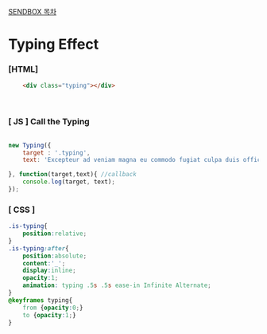
[ SENDBOX 목차 ](../README.md) 
# Typing Effect


### [HTML]

~~~html
    <div class="typing"></div>
~~~
<br/>

### [ JS ] Call the Typing

~~~js

new Typing({
    target : '.typing', 
    text: 'Excepteur ad veniam magna eu commodo fugiat culpa duis officia ea minim.'

}, function(target,text){ //callback
    console.log(target, text);
});

~~~
 

### [ CSS ]

~~~css
.is-typing{
    position:relative;
}
.is-typing:after{
    position:absolute; 
    content:'_'; 
    display:inline; 
    opacity:1; 
    animation: typing .5s .5s ease-in Infinite Alternate;
}
@keyframes typing{ 
    from {opacity:0;} 
    to {opacity:1;}
}

~~~